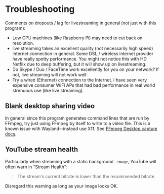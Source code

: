 # Troubleshooting

Comments on dropouts / lag for livestreaming in general (not just with this program):

* Low CPU machines (like Raspberry Pi) may need to cut back on resolution.
* live streaming takes an excellent quality (not necessarily high speed) Internet connection in general. Some DSL / wireless internet provider have really spotty performance. You might not notice this with HD Netflix due to deep buffering, but it will show up on livestreaming.
* Do Skype / Duo / FaceTime work excellently for you on your network? If not, live streaming will not work well.
* Try a wired (Ethernet) connection to the Internet. I have seen very expensive consumer WiFi APs that had bad performance in real world strenuous use (like live streaming).

## Blank desktop sharing video

In general since this program generates command lines that are run by FFmpeg, try just using FFmpeg by itself to write to a video file.
This is a known issue with Wayland--instead use X11.
See [FFmpeg Desktop capture docs](https://trac.ffmpeg.org/wiki/Capture/Desktop).

## YouTube stream health

Particularly when streaming with a static background `-image`, YouTube will often warn in "Stream Health":

> The stream's current bitrate is lower than the recommended bitrate.

Disregard this warning as long as your image looks OK.
